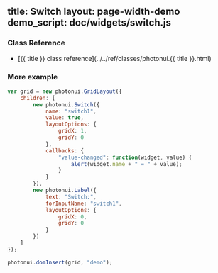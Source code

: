 title: Switch
layout: page-width-demo
demo_script: doc/widgets/switch.js
---

### Class Reference

* [{{ title }} class reference](../../ref/classes/photonui.{{ title }}.html)


### More example

```javascript
var grid = new photonui.GridLayout({
    children: [
        new photonui.Switch({
            name: "switch1",
            value: true,
            layoutOptions: {
                gridX: 1,
                gridY: 0
            },
            callbacks: {
                "value-changed": function(widget, value) {
                    alert(widget.name + " = " + value);
                }
            }
        }),
        new photonui.Label({
            text: "Switch:",
            forInputName: "switch1",
            layoutOptions: {
                gridX: 0,
                gridY: 0
            }
        })
    ]
});

photonui.domInsert(grid, "demo");
```


